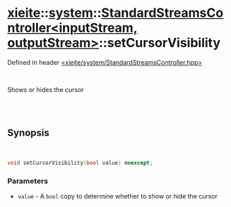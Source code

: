 # [xieite](../../xieite.md)::[system](../../system.md)::[StandardStreamsController<inputStream, outputStream>](../StandardStreamsController.md)::setCursorVisibility
Defined in header [<xieite/system/StandardStreamsController.hpp>](../../../include/xieite/system/StandardStreamsController.hpp)

<br/>

Shows or hides the cursor

<br/><br/>

## Synopsis

<br/>

```cpp
void setCursorVisibility(bool value) noexcept;
```
### Parameters
- `value` - A `bool` copy to determine whether to show or hide the cursor
